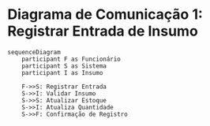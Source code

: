 # Diagrama de Comunicação 1: Registrar Entrada de Insumo

```mermaid
sequenceDiagram
    participant F as Funcionário
    participant S as Sistema
    participant I as Insumo

    F->>S: Registrar Entrada
    S->>I: Validar Insumo
    S->>S: Atualizar Estoque
    S->>I: Atualiza Quantidade
    S->>F: Confirmação de Registro
